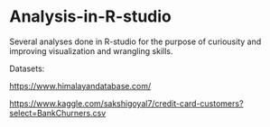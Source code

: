 # Analysis-in-R-studio

Several analyses done in R-studio for the purpose of curiousity and improving visualization and wrangling skills. 

Datasets:

https://www.himalayandatabase.com/

https://www.kaggle.com/sakshigoyal7/credit-card-customers?select=BankChurners.csv


